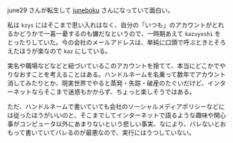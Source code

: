 june29 さんが転生して [juneboku](https://juneboku.xyz/) さんになっていて面白い。

私は `kzys` にはそこまで思い入れはなく、自分の「いつも」のアカウントがとれるかどうかで一喜一憂するのも嫌だなというので、一時期あえて `kazuyoshi` をとったりしていた。今の会社のメールアドレスは、単純に口頭で呼ぶときとそろえたほうが楽なので `kaz` にしている。

実名や職場などなどと紐づいているこのアカウントを捨てて、本当にどこかでやりなおすことを考えることはある。ハンドルネームを名乗って数年でアカウント消してみたりとか、現実世界でやると蒸発・失踪・破産のたぐいだけど、インターネットならそこまで迷惑もかからず、ちょっと楽しそうではある。

ただ、ハンドルネームで書いていても会社のソーシャルメディアポリシーなどには従ったほうがいいのと、そこまでしてインターネットで語るような趣味や関心事がコンピュータ以外にあまりないという悲しい事実、なにより、バレないとおもって書いていてバレるのが最悪なので、実行にはうつしていない。
